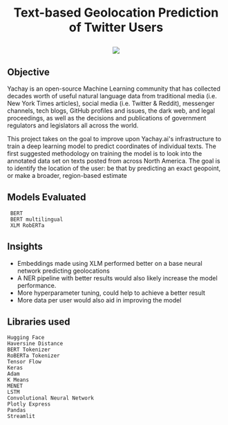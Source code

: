 # <p align="center">Text-based Geolocation Prediction of Twitter Users 
</p>
<p align="center">
  <img src="https://github.com/giova22i/Yachay.ai-Task/blob/main/images/Yachay_AI_Badge.jpg" />
</p>

## Objective 
Yachay is an open-source Machine Learning community that has collected decades worth of useful natural language data from traditional media (i.e. New York Times articles), social media (i.e. Twitter & Reddit), messenger channels, tech blogs, GitHub profiles and issues, the dark web, and legal proceedings, as well as the decisions and publications of government regulators and legislators all across the world.

This project takes on the goal to improve upon Yachay.ai's infrastructure to train a deep learning model to predict coordinates of individual texts. The first suggested methodology on training the model is to look into the annotated data set on texts posted from across North America. The goal is to identify the location of the user: be that by predicting an exact geopoint, or make a broader, region-based estimate 

## Models Evaluated 
     BERT 
     BERT multilingual 
     XLM RobERTa



## Insights
- Embeddings made using XLM performed better on a base neural network predicting geolocations
- A NER pipeline with better results would also likely increase the model performance. 
- More hyperparameter tuning, could help to achieve a better result
- More data per user would also aid in improving the model



## Libraries used
  
    Hugging Face 
    Haversine Distance
    BERT Tokenizer
    RoBERTa Tokenizer
    Tensor Flow
    Keras
    Adam
    K Means
    MENET
    LSTM
    Convolutional Neural Network
    Plotly Express
    Pandas
    Streamlit
